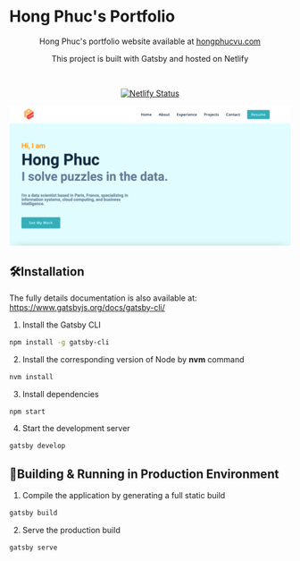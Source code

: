 # Hong Phuc's Portfolio

<div align="center">
<p>
    Hong Phuc's portfolio website available at 
    <a href="https://www.hongphucvu.com" target="_blank">hongphucvu.com</a>
</p>
<p>
This project is built with Gatsby and hosted on Netlify
</p>
<br/>
<p align="center">
  <a href="https://app.netlify.com/sites/testing-build-phuc/deploys" target="_blank">
    <img src="https://api.netlify.com/api/v1/badges/8be92b51-d990-4801-ac27-079df88c6db1/deploy-status" alt="Netlify Status" />
  </a>
</p>
</div>

![Landing Page](https://github.com/hongphuc95/portfolio/blob/master/static/twitter-img.png)

## 🛠Installation

The fully details documentation is also available at:
https://www.gatsbyjs.org/docs/gatsby-cli/

1. Install the Gatsby CLI

```sh
npm install -g gatsby-cli
```

2. Install the corresponding version of Node by **nvm** command

```sh
nvm install
```

3. Install dependencies

```sh
npm start
```

4. Start the development server

```sh
gatsby develop
```

## 🚀Building & Running in Production Environment

1. Compile the application by generating a full static build

```sh
gatsby build
```

2. Serve the production build

```sh
gatsby serve
```
